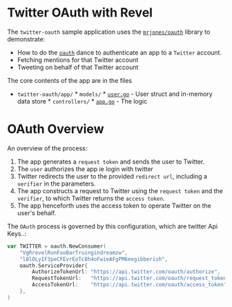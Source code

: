Twitter OAuth with Revel 
==================================

The `twitter-oauth` sample application uses 
the [`mrjones/oauth`](https://github.com/mrjones/oauth) library to demonstrate:

* How to do the [`oauth`](http://oauth.net/) dance to authenticate an app to a `Twitter` account.
* Fetching mentions for that Twitter account
* Tweeting on behalf of that Twitter account

The core contents of the app are in the files
* `twitter-oauth/app/`
		* `models/`
			* [`user.go`](/twitter-oauth/app/models/user.go)   - User struct and in-memory data store
		* `controllers/`
			* [`app.go`](/twitter-oauth/app/models/app.go)    - The logic


OAuth Overview
===================================


An overview of the process:

1. The app generates a `request token` and sends the user to Twitter.
2. The `user` authorizes the app ie login with twitter
3. Twitter redirects the user to the provided `redirect url`, including a
   `verifier` in the parameters.
4. The app constructs a request to Twitter using the `request token` and
   the `verifier`, to which Twitter returns the `access token`.
5. The app henceforth uses the access token to operate Twitter on the user's behalf.


The `OAuth` process is governed by this configuration, which are twitter Api Keys..:

```go
var TWITTER = oauth.NewConsumer(
	"VgRrevelRunFooBarTruingindreamzw",
	"l8lOLyIF3peCFEvrEoTc8h4oFwieAFgPM6eegibberish",
	oauth.ServiceProvider{
		AuthorizeTokenUrl: "https://api.twitter.com/oauth/authorize",
		RequestTokenUrl:   "https://api.twitter.com/oauth/request_token",
		AccessTokenUrl:    "https://api.twitter.com/oauth/access_token",
	},
)
```


